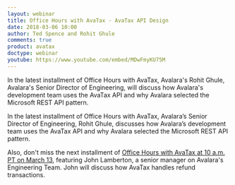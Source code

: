 ```yaml
---
layout: webinar
title: Office Hours with AvaTax - AvaTax API Design
date: 2018-03-06 10:00
author: Ted Spence and Rohit Ghule
comments: true
product: avatax
doctype: webinar
youtube: https://www.youtube.com/embed/MDwFmyKU75M
---
```


In the latest installment of Office Hours with AvaTax, Avalara's Rohit Ghule, Avalara's Senior Director of Engineering, will discuss how Avalara's development team uses the AvaTax API and why Avalara selected the Microsoft REST API pattern.


In the latest installment of Office Hours with AvaTax, Avalara’s Senior Director of Engineering, Rohit Ghule, discusses how Avalara’s development team uses the AvaTax API and why Avalara selected the Microsoft REST API pattern.

Also, don't miss the next installment of [Office Hours with AvaTax at 10 a.m. PT on March 13](https://developer.avalara.com/webinars/2018/03/13/), featuring John Lamberton, a senior manager on Avalara's Engineering Team. John will discuss how AvaTax handles refund transactions.



